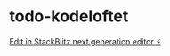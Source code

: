 # todo-kodeloftet

[Edit in StackBlitz next generation editor ⚡️](https://stackblitz.com/~/github.com/Paddedgoddess/todo-kodeloftet)